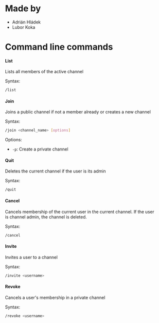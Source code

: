 # Made by
- Adrián Hládek
- Lubor Koka



# Command line commands

#### List
Lists all members of the active channel

Syntax:

```bash
/list
```

#### Join
Joins a public channel if not a member already or creates a new channel

Syntax:

```bash
/join <channel_name> [options]
```

Options:
- `-p`: Create a private channel



#### Quit
Deletes the current channel if the user is its admin

Syntax:

```bash
/quit
```


#### Cancel
Cancels membership of the current user in the current channel. If the user is channel admin, the channel is deleted.

Syntax:

```bash
/cancel
```


#### Invite
Invites a user to a channel

Syntax:

```bash
/invite <username>
```

#### Revoke
Cancels a user's membership in a private channel

Syntax:

```bash
/revoke <username>
```

